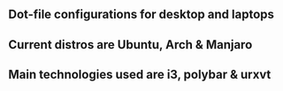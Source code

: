 ## Dot-file configurations for desktop and laptops
## Current distros are Ubuntu, Arch & Manjaro
## Main technologies used are i3, polybar & urxvt

